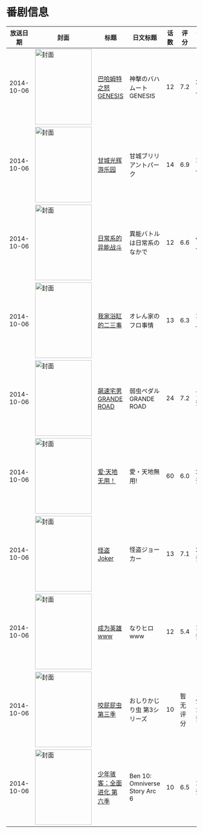 # 番剧信息

|放送日期|封面|标题|日文标题|话数|评分|评分人数|
|---|---|---|---|---|---|---|
|2014-10-06|<img src="https://lain.bgm.tv/pic/cover/c/03/44/91986_7nhBB.jpg" alt="封面" style="width:150px;height:200px;object-fit:cover;">|[巴哈姆特之怒 GENESIS](https://bangumi.tv/subject/91986)|神撃のバハムート GENESIS|12|7.2|3002人评分|
|2014-10-06|<img src="https://lain.bgm.tv/pic/cover/c/69/e5/93545_zYRKK.jpg" alt="封面" style="width:150px;height:200px;object-fit:cover;">|[甘城光辉游乐园](https://bangumi.tv/subject/93545)|甘城ブリリアントパーク|14|6.9|11766人评分|
|2014-10-06|<img src="https://lain.bgm.tv/pic/cover/c/e2/1e/99538_khe3t.jpg" alt="封面" style="width:150px;height:200px;object-fit:cover;">|[日常系的异能战斗](https://bangumi.tv/subject/99538)|異能バトルは日常系のなかで|12|6.6|4510人评分|
|2014-10-06|<img src="https://lain.bgm.tv/pic/cover/c/c6/a2/104138_7MSgv.jpg" alt="封面" style="width:150px;height:200px;object-fit:cover;">|[我家浴缸的二三事](https://bangumi.tv/subject/104138)|オレん家のフロ事情|13|6.3|1160人评分|
|2014-10-06|<img src="https://lain.bgm.tv/pic/cover/c/b2/cc/104468_h7meo.jpg" alt="封面" style="width:150px;height:200px;object-fit:cover;">|[飙速宅男 GRANDE ROAD](https://bangumi.tv/subject/104468)|弱虫ペダル GRANDE ROAD|24|7.2|774人评分|
|2014-10-06|<img src="https://lain.bgm.tv/pic/cover/c/db/d2/104878_N7BGN.jpg" alt="封面" style="width:150px;height:200px;object-fit:cover;">|[爱·天地无用！](https://bangumi.tv/subject/104878)|愛・天地無用!|60|6.0|208人评分|
|2014-10-06|<img src="https://lain.bgm.tv/pic/cover/c/cb/9e/107186_GHZ4g.jpg" alt="封面" style="width:150px;height:200px;object-fit:cover;">|[怪盗Joker](https://bangumi.tv/subject/107186)|怪盗ジョーカー|13|7.1|256人评分|
|2014-10-06|<img src="https://lain.bgm.tv/pic/cover/c/ec/c6/113656_O73CB.jpg" alt="封面" style="width:150px;height:200px;object-fit:cover;">|[成为英雄www](https://bangumi.tv/subject/113656)|なりヒロwww|12|5.4|19人评分|
|2014-10-06|<img src="https://lain.bgm.tv/pic/cover/c/b2/16/115050_90EhJ.jpg" alt="封面" style="width:150px;height:200px;object-fit:cover;">|[咬屁屁虫 第三季](https://bangumi.tv/subject/115050)|おしりかじり虫 第3シリーズ|10|暂无评分|少于10人评分|
|2014-10-06|<img src="https://lain.bgm.tv/pic/cover/c/20/1e/277183_54pJC.jpg" alt="封面" style="width:150px;height:200px;object-fit:cover;">|[少年骇客：全面进化 第六季](https://bangumi.tv/subject/277183)|Ben 10: Omniverse Story Arc 6|10|6.5|15人评分|
